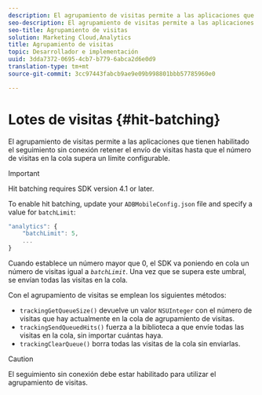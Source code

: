 ```yaml
---
description: El agrupamiento de visitas permite a las aplicaciones que tienen habilitado el seguimiento sin conexión retener el envío de visitas hasta que el número de visitas en la cola supera un límite configurable.
seo-description: El agrupamiento de visitas permite a las aplicaciones que tienen habilitado el seguimiento sin conexión retener el envío de visitas hasta que el número de visitas en la cola supera un límite configurable.
seo-title: Agrupamiento de visitas
solution: Marketing Cloud,Analytics
title: Agrupamiento de visitas
topic: Desarrollador e implementación
uuid: 3dda7372-0695-4cb7-b779-6abca2d6e0d9
translation-type: tm+mt
source-git-commit: 3cc97443fabcb9ae9e09b998801bbb57785960e0

---
```



# Lotes de visitas {#hit-batching}

El agrupamiento de visitas permite a las aplicaciones que tienen habilitado el seguimiento sin conexión retener el envío de visitas hasta que el número de visitas en la cola supera un límite configurable.

>[!IMPORTANT]
>
>Hit batching requires SDK version 4.1 or later.

To enable hit batching, update your `ADBMobileConfig.json` file and specify a value for `batchLimit`:

```js
"analytics": {
    "batchLimit": 5,
    ...
}
```

Cuando establece un número mayor que 0, el SDK va poniendo en cola un número de visitas igual a *`batchLimit`*. Una vez que se supera este umbral, se envían todas las visitas en la cola.

Con el agrupamiento de visitas se emplean los siguientes métodos:

* `trackingGetQueueSize()` devuelve un valor `NSUInteger` con el número de visitas que hay actualmente en la cola de agrupamiento de visitas.
* `trackingSendQueuedHits()` fuerza a la biblioteca a que envíe todas las visitas en la cola, sin importar cuántas haya.
* `trackingClearQueue()` borra todas las visitas de la cola sin enviarlas.

>[!CAUTION]
>
>El seguimiento sin conexión debe estar habilitado para utilizar el agrupamiento de visitas.


